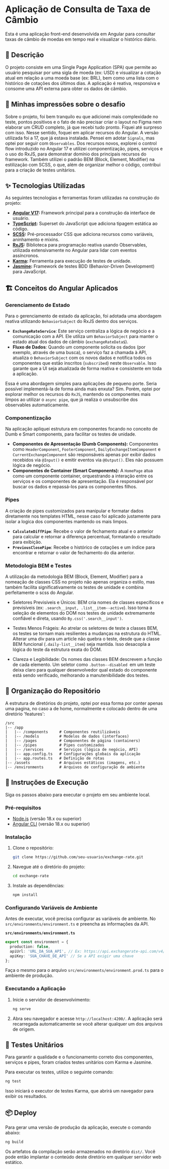 # Aplicação de Consulta de Taxa de Câmbio

Esta é uma aplicação front-end desenvolvida em Angular para consultar taxas de câmbio de moedas em tempo real e visualizar o histórico diário.

## 📜 Descrição

O projeto consiste em uma Single Page Application (SPA) que permite ao usuário pesquisar por uma sigla de moeda (ex: USD) e visualizar a cotação atual em relação a uma moeda base (ex: BRL), bem como uma lista com o histórico de cotações dos últimos dias. A aplicação é reativa, responsiva e consome uma API externa para obter os dados de câmbio.

## 📜 Minhas impressões sobre o desafio

Sobre o projeto, foi bem tranquilo eu que adicionei mais complexidade no teste, pontos positivos e o fato de não precisar criar o layout no Figma nem elaborar um CRUD completo, já que recebi tudo pronto. Fiquei até surpreso com isso. Nesse sentido, foquei em aplicar recursos do Angular. A versão utilizada foi a 17, que já estava instalada. Pensei em adotar `Signals`, mas optei por seguir com `Observables`. Dos recursos novos, explorei o control flow introduzido no Angular 17 e utilizei componentização, pipes, serviços e o uso do RxJS, para demonstrar domínio dos principais recursos do framework. Também utilizei o padrão BEM (Block, Element, Modifier) na estilização com SCSS, o que, além de organizar melhor o código, contribui para a criação de testes unitários.

## ✨ Tecnologias Utilizadas

As seguintes tecnologias e ferramentas foram utilizadas na construção do projeto:

-   **[Angular V17](https://angular.io/):** Framework principal para a construção da interface de usuário.
-   **[TypeScript](https://www.typescriptlang.org/):** Superset do JavaScript que adiciona tipagem estática ao código.
-   **[SCSS](https://sass-lang.com/):** Pré-processador CSS que adiciona recursos como variáveis, aninhamento e mixins.
-   **[RxJS](https://rxjs.dev/):** Biblioteca para programação reativa usando Observables, utilizada extensivamente no Angular para lidar com eventos assíncronos.
-   **[Karma](https://karma-runner.github.io/):** Ferramenta para execução de testes de unidade.
-   **[Jasmine](https://jasmine.github.io/):** Framework de testes BDD (Behavior-Driven Development) para JavaScript.

## 🏗️ Conceitos do Angular Aplicados

### Gerenciamento de Estado

Para o gerenciamento de estado da aplicação, foi adotada uma abordagem reativa utilizando `BehaviorSubject` do RxJS dentro dos serviços.

-   **`ExchangeRateService`**: Este serviço centraliza a lógica de negócio e a comunicação com a API. Ele utiliza um `BehaviorSubject` para manter o estado atual dos dados de câmbio (`exchangeRateData$`).
-   **Fluxo de Dados**: Quando um componente solicita os dados (por exemplo, através de uma busca), o serviço faz a chamada à API, atualiza o `BehaviorSubject` com os novos dados e notifica todos os componentes que estão inscritos (`subscribed`) neste `Observable`. Isso garante que a UI seja atualizada de forma reativa e consistente em toda a aplicação.

Essa é uma abordagem simples para aplicações de pequeno porte. Seria possível implementá-la de forma ainda mais enxuta? Sim. Porém, optei por explorar melhor os recursos do `RxJS`, mantendo os componentes mais limpos ao utilizar o `async pipe`, que já realiza o unsubscribe dos observables automaticamente.

### Componentização

Na aplicação apliquei estrutura em componentes focando no conceito de Dumb e Smart components, para facilitar os testes de unidade.

-   **Componentes de Apresentação (Dumb Components):** Componentes como `HeaderComponent`, `FooterComponent`, `DailyExchangeItemComponent` e `CurrentExchangeComponent` são responsáveis apenas por exibir dados recebidos via `@Input()` e emitir eventos via `@Output()`. Eles não possuem lógica de negócio.
-   **Componentes de Container (Smart Components):** A `HomePage` atua como um componente container, orquestrando a interação entre os serviços e os componentes de apresentação. Ela é responsável por buscar os dados e repassá-los para os componentes filhos.

### Pipes

A criação de pipes customizados para manipular e formatar dados diretamente nos templates HTML, nesse caso foi aplicado justamente para isolar a logica dos componentes mantendo os mais limpos.

-   **`CalculateDiffPipe`**: Recebe o valor de fechamento atual e o anterior para calcular e retornar a diferença percentual, formatando o resultado para exibição.
-   **`PreviousClosePipe`**: Recebe o histórico de cotações e um índice para encontrar e retornar o valor de fechamento do dia anterior.

### Metodologia BEM e Testes
A utilização da metodologia BEM (Block, Element, Modifier) para a nomeação de classes CSS no projeto não apenas organiza o estilo, mas também facilita significativamente os testes de unidade e combina perfeitamente o scss do Angular.

- Seletores Previsíveis e Únicos: BEM cria nomes de classes específicos e previsíveis (ex: `.search__input, .list__item--active`). Isso torna a seleção de elementos do DOM nos testes de unidade extremamente confiável e direta, usando `By.css('.search__input')`.

- Testes Menos Frágeis: Ao atrelar os seletores de teste a classes BEM, os testes se tornam mais resilientes a mudanças na estrutura do HTML. Alterar uma div para um article não quebra o teste, desde que a classe BEM funcional (`.daily-list__item`) seja mantida. Isso desacopla a lógica do teste da estrutura exata do DOM.

- Clareza e Legibilidade: Os nomes das classes BEM descrevem a função de cada elemento. Um seletor como `.button--disabled `em um teste deixa claro para qualquer desenvolvedor qual estado do componente está sendo verificado, melhorando a manutenibilidade dos testes.


## 📂 Organização do Repositório

A estrutura de diretórios do projeto, optei por essa forma por conter apenas uma pagina, no caso a de home, normalmente e colocado dentro de uma diretório 'features':

```
/src
|-- /app
|   |-- /components     # Componentes reutilizáveis
|   |-- /models         # Modelos de dados (interfaces)
|   |-- /pages          # Componentes de página (containers)
|   |-- /pipes          # Pipes customizados
|   |-- /services       # Serviços (lógica de negócio, API)
|   |-- app.config.ts   # Configurações globais da aplicação
|   |-- app.routes.ts   # Definição de rotas
|-- /assets             # Arquivos estáticos (imagens, etc.)
|-- /environments       # Arquivos de configuração de ambiente
```

## 🚀 Instruções de Execução

Siga os passos abaixo para executar o projeto em seu ambiente local.

### Pré-requisitos

-   [Node.js](https://nodejs.org/) (versão 18.x ou superior)
-   [Angular CLI](https://angular.io/cli) (versão 18.x ou superior)

### Instalação

1.  Clone o repositório:
    ```bash
    git clone https://github.com/seu-usuario/exchange-rate.git
    ```

2.  Navegue até o diretório do projeto:
    ```bash
    cd exchange-rate
    ```

3.  Instale as dependências:
    ```bash
    npm install
    ```

### Configurando Variáveis de Ambiente

Antes de executar, você precisa configurar as variáveis de ambiente. No `src/environments/environment.ts` e preencha as informações da API.

**`src/environments/environment.ts`**
```typescript
export const environment = {
  production: false,
  apiUrl: 'URL_DA_SUA_API', // Ex: https://api.exchangerate-api.com/v4/latest
  apiKey: 'SUA_CHAVE_DE_API' // Se a API exigir uma chave
};
```
Faça o mesmo para o arquivo `src/environments/environment.prod.ts` para o ambiente de produção.

### Executando a Aplicação

1.  Inicie o servidor de desenvolvimento:
    ```bash
    ng serve
    ```

2.  Abra seu navegador e acesse `http://localhost:4200/`. A aplicação será recarregada automaticamente se você alterar qualquer um dos arquivos de origem.

## 🧪 Testes Unitários

Para garantir a qualidade e o funcionamento correto dos componentes, serviços e pipes, foram criados testes unitários com Karma e Jasmine.

Para executar os testes, utilize o seguinte comando:

```bash
ng test
```

Isso iniciará o executor de testes Karma, que abrirá um navegador para exibir os resultados.

## 📦 Deploy

Para gerar uma versão de produção da aplicação, execute o comando abaixo:

```bash
ng build
```

Os artefatos da compilação serão armazenados no diretório `dist/`. Você pode então implantar o conteúdo deste diretório em qualquer servidor web estático.

